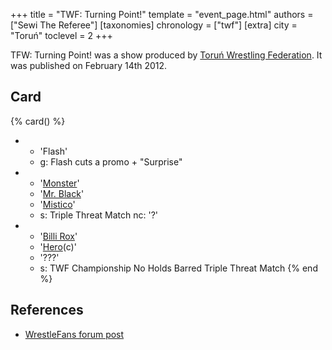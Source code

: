 +++
title = "TWF: Turning Point!"
template = "event_page.html"
authors = ["Sewi The Referee"]
[taxonomies]
chronology = ["twf"]
[extra]
city = "Toruń"
toclevel = 2
+++

TFW: Turning Point! was a show produced by [Toruń Wrestling Federation](@/o/twf.md). It was published on February 14th 2012.

## Card

{% card() %}
- - 'Flash'
  - g: Flash cuts a promo + "Surprise"
- - '[Monster](@/w/chris-hunter.md)'
  - '[Mr. Black](@/w/mr-black.md)'
  - '[Mistico](@/w/mistico.md)'
  - s: Triple Threat Match
    nc: '?'
- - '[Billi Rox](@/w/corin-mear.md)'
  - '[Hero](@/w/pj-blake.md)(c)'
  - '???'
  - s: TWF Championship No Holds Barred Triple Threat Match
{% end %}

## References

* [WrestleFans forum post](https://wrestlefans.pl/forum/viewtopic.php?f=59&t=27911)
